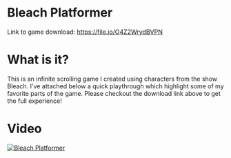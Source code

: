 # Bleach Platformer 
Link to game download: https://file.io/O4Z2WrydBVPN
# What is it?
This is an infinite scrolling game I created using characters from the show Bleach. I've attached below a quick playthrough which highlight some of my favorite parts of the game. Please checkout the download link above to get the full experience!
# Video
[![Bleach Platformer](https://user-images.githubusercontent.com/35084309/230803783-3638ae28-62c3-4fe6-87c8-606197cddc57.png)](https://player.vimeo.com/video/816086366?h=cd36189929&amp;badge=0&amp;autopause=0&amp;player_id=0&amp;app_id=58479%22%20frameborder=%220%22%20allow=%22autoplay;%20fullscreen;%20picture-in-picture%22%20allowfullscreen%20style=%22position:absolute;top:0;left:0;width:100%;height:100% "Everything Is AWESOME")
